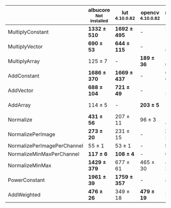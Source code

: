 |                           |albucore<br><small>Not installed</small>|lut<br><small>4.10.0.82</small>|opencv<br><small>4.10.0.82</small>|numpy<br><small>1.24.4</small>|torchvision<br><small>0.18.1+rocm6.0</small>|
|---------------------------|----------------------------------------|-------------------------------|----------------------------------|------------------------------|--------------------------------------------|
|MultiplyConstant           |**1332 ± 510**                          |**1692 ± 495**                 |-                                 |295 ± 15                      |520 ± 127                                   |
|MultiplyVector             |**690 ± 53**                            |**644 ± 115**                  |-                                 |177 ± 8                       |-                                           |
|MultiplyArray              |125 ± 7                                 |-                              |**189 ± 36**                      |128 ± 6                       |111 ± 19                                    |
|AddConstant                |**1686 ± 370**                          |**1669 ± 437**                 |-                                 |650 ± 65                      |556 ± 89                                    |
|AddVector                  |**688 ± 104**                           |**721 ± 49**                   |-                                 |174 ± 5                       |-                                           |
|AddArray                   |114 ± 5                                 |-                              |**203 ± 5**                       |116 ± 1                       |91 ± 6                                      |
|Normalize                  |**431 ± 56**                            |207 ± 11                       |96 ± 3                            |117 ± 4                       |247 ± 53                                    |
|NormalizePerImage          |**273 ± 20**                            |231 ± 15                       |-                                 |**276 ± 15**                  |114 ± 9                                     |
|NormalizePerImagePerChannel|55 ± 1                                  |53 ± 1                         |-                                 |**59 ± 1**                    |-                                           |
|NormalizeMinMaxPerChannel  |**117 ± 6**                             |**108 ± 4**                    |-                                 |62 ± 1                        |-                                           |
|NormalizeMinMax            |**1429 ± 379**                          |677 ± 61                       |465 ± 30                          |490 ± 39                      |338 ± 45                                    |
|PowerConstant              |**1961 ± 39**                           |**1759 ± 357**                 |-                                 |89 ± 3                        |129 ± 11                                    |
|AddWeighted                |**476 ± 26**                            |349 ± 18                       |**479 ± 19**                      |219 ± 7                       |163 ± 6                                     |
